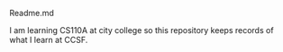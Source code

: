Readme.md

I am learning CS110A at city college so this repository keeps records of what I learn at CCSF. 